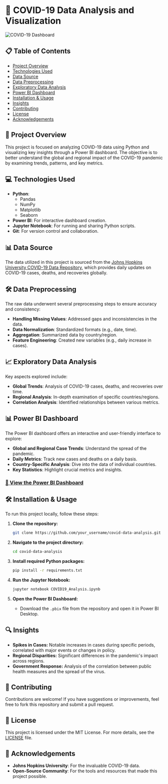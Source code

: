 # 🦠 COVID-19 Data Analysis and Visualization

![COVID-19 Dashboard](link_to_your_dashboard_screenshot)

## 📋 Table of Contents
- [Project Overview](#project-overview)
- [Technologies Used](#technologies-used)
- [Data Source](#data-source)
- [Data Preprocessing](#data-preprocessing)
- [Exploratory Data Analysis](#exploratory-data-analysis)
- [Power BI Dashboard](#power-bi-dashboard)
- [Installation & Usage](#installation--usage)
- [Insights](#insights)
- [Contributing](#contributing)
- [License](#license)
- [Acknowledgements](#acknowledgements)

## 🌟 Project Overview
This project is focused on analyzing COVID-19 data using Python and visualizing key insights through a Power BI dashboard. The objective is to better understand the global and regional impact of the COVID-19 pandemic by examining trends, patterns, and key metrics.

## 💻 Technologies Used
- **Python**: 
  - Pandas
  - NumPy
  - Matplotlib
  - Seaborn
- **Power BI**: For interactive dashboard creation.
- **Jupyter Notebook**: For running and sharing Python scripts.
- **Git**: For version control and collaboration.

## 📊 Data Source
The data utilized in this project is sourced from the [Johns Hopkins University COVID-19 Data Repository](https://github.com/CSSEGISandData/COVID-19), which provides daily updates on COVID-19 cases, deaths, and recoveries globally.

## 🛠️ Data Preprocessing
The raw data underwent several preprocessing steps to ensure accuracy and consistency:
- **Handling Missing Values**: Addressed gaps and inconsistencies in the data.
- **Data Normalization**: Standardized formats (e.g., date, time).
- **Aggregation**: Summarized data by country/region.
- **Feature Engineering**: Created new variables (e.g., daily increase in cases).

## 📈 Exploratory Data Analysis
Key aspects explored include:
- **Global Trends**: Analysis of COVID-19 cases, deaths, and recoveries over time.
- **Regional Analysis**: In-depth examination of specific countries/regions.
- **Correlation Analysis**: Identified relationships between various metrics.

## 📊 Power BI Dashboard
The Power BI dashboard offers an interactive and user-friendly interface to explore:
- **Global and Regional Case Trends**: Understand the spread of the pandemic.
- **Daily Metrics**: Track new cases and deaths on a daily basis.
- **Country-Specific Analysis**: Dive into the data of individual countries.
- **Key Statistics**: Highlight crucial metrics and insights.

### [🔗 View the Power BI Dashboard](link_to_dashboard_if_hosted_online)

## 🛠️ Installation & Usage
To run this project locally, follow these steps:

1. **Clone the repository:**
   ```bash
   git clone https://github.com/your_username/covid-data-analysis.git
   ```

2. **Navigate to the project directory:**
   ```bash
   cd covid-data-analysis
   ```

3. **Install required Python packages:**
   ```bash
   pip install -r requirements.txt
   ```

4. **Run the Jupyter Notebook:**
   ```bash
   jupyter notebook COVID19_Analysis.ipynb
   ```

5. **Open the Power BI Dashboard:** 
   - Download the `.pbix` file from the repository and open it in Power BI Desktop.

## 🔍 Insights
- **Spikes in Cases:** Notable increases in cases during specific periods, correlated with major events or changes in policy.
- **Regional Disparities:** Significant differences in the pandemic's impact across regions.
- **Government Response:** Analysis of the correlation between public health measures and the spread of the virus.

## 🤝 Contributing
Contributions are welcome! If you have suggestions or improvements, feel free to fork this repository and submit a pull request.

## 📄 License
This project is licensed under the MIT License. For more details, see the [LICENSE](LICENSE) file.

## 🙏 Acknowledgements
- **Johns Hopkins University**: For the invaluable COVID-19 data.
- **Open-Source Community**: For the tools and resources that made this project possible.
